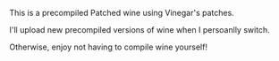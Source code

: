 This is a precompiled Patched wine using Vinegar's patches.

I'll upload new precompiled versions of wine when I persoanlly switch. 

Otherwise, enjoy not having to compile wine yourself! 
